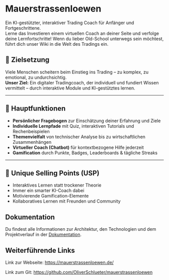 # Mauerstrassenloewen

Ein KI-gestützter, interaktiver Trading Coach für Anfänger und Fortgeschrittene.  
Lerne das Investieren einem virtuellen Coach an deiner Seite und verfolge deine Lernfortschritte! Wenn du lieber Old-School unterwegs sein möchtest, führt dich unser Wiki in die Welt des Tradings ein.

## 🚀 Zielsetzung

Viele Menschen scheitern beim Einstieg ins Trading – zu komplex, zu emotional, zu undurchsichtig.  
**Unser Ziel:** Ein digitaler Tradingcoach, der individuell und fundiert Wissen vermittelt – durch interaktive Module und KI-gestütztes lernen.

---

## 🧩 Hauptfunktionen

- **Persönlicher Fragebogen** zur Einschätzung deiner Erfahrung und Ziele
- **Individuelle Lernpfade** mit Quiz, interaktiven Tutorials und Rechenbeispielen
- **Themenvielfalt** von technischer Analyse bis zu wirtschaftlichen Zusammenhängen
- **Virtueller Coach (Chatbot)** für kontextbezogene Hilfe jederzeit
- **Gamification** durch Punkte, Badges, Leaderboards & tägliche Streaks

---

## 🎯 Unique Selling Points (USP)

- Interaktives Lernen statt trockener Theorie
- Immer ein smarter KI-Coach dabei
- Motivierende Gamification-Elemente
- Kollaboratives Lernen mit Freunden und Community

## Dokumentation

Du findest alle Informationen zur Architektur, den Technologien und dem Projektverlauf in der [Dokumentation](docs/src).


## Weiterführende Links

Link zur Webseite: https://mauerstrassenloewen.de/

Link zum Git: https://github.com/OliverSchlueter/mauerstrassenloewen